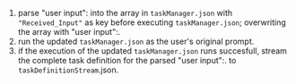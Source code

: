    1. parse "user input": into the array in `taskManager.json` with `"Received_Input"` as key before executing `taskManager.json`; overwriting the array with "user input":.
   2. run the updated `taskManager.json` as the user's original prompt.
   3. if the execution of the updated `taskManager.json` runs succesfull, stream the complete task definition for the parsed  "user input":. to `taskDefinitionStream`.json.